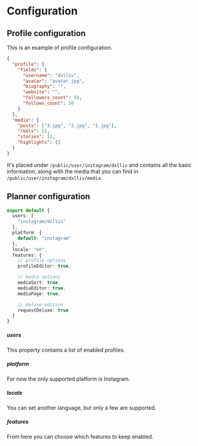 # Configuration

## Profile configuration

This is an example of profile configuration.

```json
{
  "profile": {
    "fields": {
      "username": "dxlliv",
      "avatar": "avatar.jpg",
      "biography": "",
      "website": "",
      "followers_count": 50,
      "follows_count": 50
    }
  },
  "media": {
    "posts": ["3.jpg", "2.jpg", "1.jpg"],
    "reels": [],
    "stories": [],
    "highlights": []
  }
}
```

It's placed under `/public/user/instagram/dxlliv` and contains all the basic information,
along with the media that you can find in `/public/user/instagram/dxlliv/media`.

## Planner configuration

```ts
export default {
  users: [
    "instagram/dxlliv"
  ],
  platform: {
    default: "instagram"
  },
  locale: "en",
  features: {
    // profile options
    profileEditor: true,

    // media options
    mediaSort: true,
    mediaEditor: true,
    mediaPage: true,

    // deluxe edition
    requestDeluxe: true
  }
}
```

##### users
This property contains a list of enabled profiles.

##### platform
For now the only supported platform is Instagram.

##### locale
You can set another language, but only a few are supported.

##### features
From here you can choose which features to keep enabled.